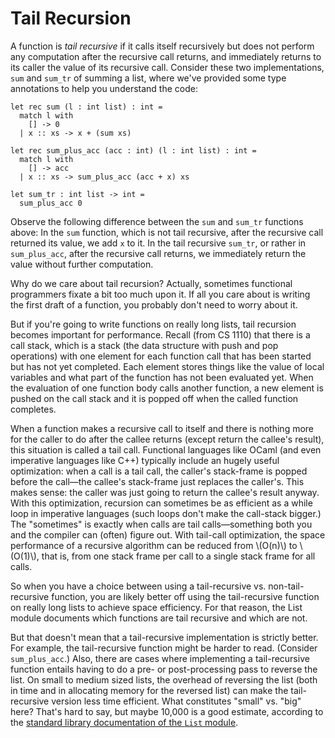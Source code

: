 # Tail Recursion

A function is *tail recursive* if it calls itself recursively but does not
perform any computation after the recursive call returns, and
immediately returns to its caller the value of its recursive call. 
Consider these two implementations, `sum` and `sum_tr` of summing a list,
where we've provided some type annotations to help you understand the code:

```
let rec sum (l : int list) : int =
  match l with
    [] -> 0
  | x :: xs -> x + (sum xs)

let rec sum_plus_acc (acc : int) (l : int list) : int =
  match l with
    [] -> acc
  | x :: xs -> sum_plus_acc (acc + x) xs

let sum_tr : int list -> int = 
  sum_plus_acc 0
```

Observe the following difference between the `sum` and `sum_tr` functions
above:  In the `sum` function, which is not tail recursive, after the
recursive call returned its value, we add `x` to it.  In the tail
recursive `sum_tr`, or rather in `sum_plus_acc`, after the recursive call
returns, we immediately return the value without further computation.

Why do we care about tail recursion? Actually, sometimes functional
programmers fixate a bit too much upon it.  If all you care about is
writing the first draft of a function, you probably don't need to worry
about it.

But if you're going to write functions on really long lists, tail
recursion becomes important for performance. Recall (from CS 1110) that
there is a call stack, which is a stack (the data structure with push
and pop operations) with one element for each function call that has
been started but has not yet completed. Each element stores things like
the value of local variables and what part of the function has not been
evaluated yet. When the evaluation of one function body calls another
function, a new element is pushed on the call stack and it is popped off
when the called function completes.

When a function makes a recursive call to itself and there is nothing
more for the caller to do after the callee returns (except return the
callee's result), this situation is called a tail call. Functional
languages like OCaml (and even imperative languages like C++) typically
include an hugely useful optimization: when a call is a tail call, the
caller's stack-frame is popped before the call&mdash;the callee's stack-frame
just replaces the caller's. This makes sense: the caller was just going
to return the callee's result anyway. With this optimization, recursion
can sometimes be as efficient as a while loop in imperative languages
(such loops don't make the call-stack bigger.) The "sometimes" is
exactly when calls are tail calls&mdash;something both you and the compiler
can (often) figure out. With tail-call optimization, the space
performance of a recursive algorithm can be reduced from \\(O(n)\\) to \\(O(1)\\),
that is, from one stack frame per call to a single stack frame for all
calls.

So when you have a choice between using a tail-recursive vs.
non-tail-recursive function, you are likely better off using the
tail-recursive function on really long lists to achieve space
efficiency. For that reason, the List module documents which functions
are tail recursive and which are not.

But that doesn't mean that a tail-recursive implementation is strictly
better. For example, the tail-recursive function might be harder to
read.  (Consider `sum_plus_acc`.)  Also, there are cases where
implementing a tail-recursive function entails having to do a pre- or
post-processing pass to reverse the list.  On small to medium sized
lists, the overhead of reversing the list (both in time and in
allocating memory for the reversed list) can make the tail-recursive
version less time efficient.  What constitutes "small" vs. "big" here?
That's hard to say, but maybe 10,000 is a good estimate, according
to the [standard library documentation of the `List` module][list].

[list]: http://caml.inria.fr/pub/docs/manual-ocaml/libref/List.html
